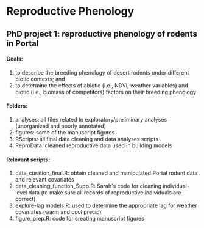 # Reproductive Phenology
## PhD project 1: reproductive phenology of rodents in Portal

#### Goals:  

1. to describe the breeding phenology of desert rodents under different biotic contexts; and   
2. to determine the effects of abiotic (i.e., NDVI, weather variables) and biotic (i.e., biomass of competitors) factors on their breeding phenology 

#### Folders:  

1. analyses: all files related to exploratory/preliminary analyses (unorganized and poorly annotated)  
2. figures: some of the manuscript figures  
3. RScripts: all final data cleaning and data analyses scripts  
4. ReproData: cleaned reproductive data used in building models  

#### Relevant scripts:  

1. data_curation_final.R: obtain cleaned and manipulated Portal rodent data and relevant covariates 
2. data_cleaning_function_Supp.R: Sarah's code for cleaning individual-level data (to make sure all records of reproductive individuals are correct)  
3. explore-lag models.R: used to determine the appropriate lag for weather covariates (warm and cool precip)  
4. figure_prep.R: code for creating manuscript figures  

